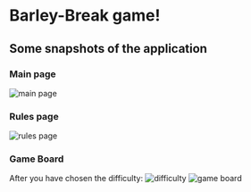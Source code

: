 # Barley-Break game!

## Some snapshots of the application

### Main page
![main page](https://github.com/user-attachments/assets/b096781a-55f5-4616-8451-b0dcbea7d4d8)

### Rules page
![rules page](https://github.com/user-attachments/assets/e13b82b1-5e74-4e1f-bb61-05aeacbdd31c)

### Game Board
After you have chosen the difficulty:
![difficulty](https://github.com/user-attachments/assets/73e73002-8088-416a-8301-61a4d41bc918)
![game board](https://github.com/user-attachments/assets/fedf1de6-0861-47cf-81e8-b0cc82e908e5)

